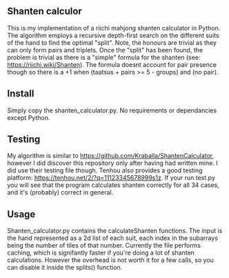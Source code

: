 ## Shanten calculor
This is my implementation of a riichi mahjong shanten calculator in Python. The algorithm employs a recursive depth-first search on the different suits of the hand to find the optimal "split". Note, the honours are trivial as they can only form pairs and triplets.
Once the "split" has been found, the problem is trivial as there is a "simple" formula for the shanten (see: https://riichi.wiki/Shanten).
The formula doesnt account for pair presence though so there is a +1 when (taatsus + pairs >= 5 - groups) and (no pair).

## Install
Simply copy the shanten_calculator.py. No requirements or dependancies except Python.


## Testing
My algorithm is similar to https://github.com/Kraballa/ShantenCalculator, however I did discover this repository only after having had written mine. I did use their testing file though.
Tenhou also provides a good testing platform: https://tenhou.net/2/?q=11123345678999s1z. If your run test.py you will see that the program calculates shanten correctly for all 34 cases, and it's (probably) correct in general.

## Usage
Shanten_calculator.py contains the calculateShanten functions. The input is the hand represented as a 2d list of each suit, each index in the subarrays being the number of tiles of that number.
Currently the file performs caching, which is signifantly faster if you're doing a lot of shanten calculations. However the overhead is not worth it for a few calls, so you can disable it inside the splits() function.
